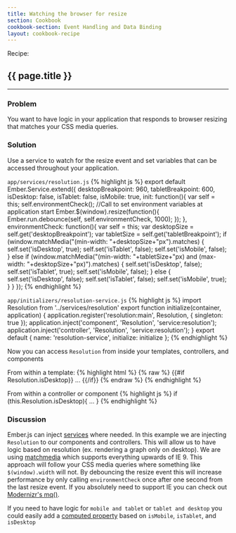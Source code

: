 ```yaml
---
title: Watching the browser for resize
section: Cookbook
cookbook-section: Event Handling and Data Binding
layout: cookbook-recipe
---
```

<span class="recipe-label">Recipe:</span>
## {{ page.title }}
-----
### Problem
You want to have logic in your application that responds to browser resizing that matches your CSS media queries.

### Solution
Use a service to watch for the resize event and set variables that can be accessed throughout your application.

`app/services/resolution.js`
{% highlight js %}
export default Ember.Service.extend({
    desktopBreakpoint: 960,
    tabletBreakpoint: 600,
    isDesktop: false,
    isTablet: false,
    isMobile: true,
    init: function(){
        var self = this;
        self.environmentCheck(); //Call to set environment variables at application start
        Ember.$(window).resize(function(){
            Ember.run.debounce(self, self.environmentCheck, 1000);
        });
    },
    environmentCheck: function(){
        var self = this;
        var desktopSize = self.get('desktopBreakpoint');
        var tabletSize = self.get('tabletBreakpoint');
        if (window.matchMedia("(min-width: "+desktopSize+"px").matches) {
            self.set('isDesktop', true);
            self.set('isTablet', false);
            self.set('isMobile', false);
        }
        else if (window.matchMedia("(min-width: "+tabletSize+"px) and (max-width: "+desktopSize+"px)").matches) {
            self.set('isDesktop', false);
            self.set('isTablet', true);
            self.set('isMobile', false);
        }
        else {
            self.set('isDesktop', false);
            self.set('isTablet', false);
            self.set('isMobile', true);
        }
    }
});
{% endhighlight %}


`app/initializers/resolution-service.js`
{% highlight js %}
import Resolution from '../services/resolution'
export function initialize(container, application) {
    application.register('resolution:main', Resolution, { singleton: true });
    application.inject('component', 'Resolution', 'service:resolution');
    application.inject('controller', 'Resolution', 'service:resolution');
}
export default {
    name: 'resolution-service',
    initialize: initialize
};
{% endhighlight %}

Now you can access `Resolution` from inside your templates, controllers, and components

From within a template:
{% highlight html %}
{% raw %}
{{#if Resolution.isDesktop}} ... {{/if}}
{% endraw %}
{% endhighlight %}

From within a controller or component
{% highlight js %}
if (this.Resolution.isDesktop){ ... }
{% endhighlight %}

### Discussion
Ember.js can inject [services](http://guides.emberjs.com/v2.0.0/services/) where needed. In this example we are injecting `Resolution` to our components and controllers. This will allow us to have logic based on resolution (ex. rendering a graph only on desktop). We are using [matchmedia](http://caniuse.com/#feat=matchmedia) which supports everything upwards of IE 9. This approach will follow your CSS media queries where something like `$(window).width` will not. By debouncing the resize event this will increase performance by only calling `environmentCheck` once after one second from the last resize event. If you absolutely need to support IE you can check out [Modernizr's mq()](http://modernizr.com/docs/#mq).

If you need to have logic for `mobile and tablet` or `tablet and desktop` you could easily add a [computed property](http://guides.emberjs.com/v2.0.0/object-model/computed-properties/) based on `isMobile`, `isTablet`, and `isDesktop`
